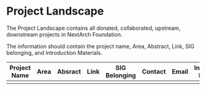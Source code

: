 # Project Landscape

The Project Landscape contains all donated, collaborated, upstream, downstream projects in NextArch Foundation.

The information should contain the project name, Area, Abstract, Link, SIG belonging, and Introduction Materials.


| Project Name  |    Area     |  Absract  |  Link | SIG Belonging  | Contact | Email | Introduction Materials | 
| --------------|-------------|-----------|-------|----------------| --------|-------|----------------------- | 
|||||||||
